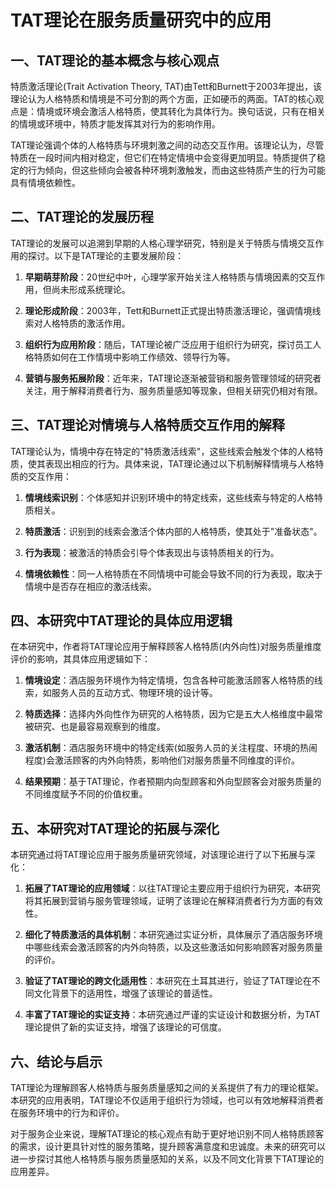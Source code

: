 # TAT理论在服务质量研究中的应用

## 一、TAT理论的基本概念与核心观点

特质激活理论(Trait Activation Theory, TAT)由Tett和Burnett于2003年提出，该理论认为人格特质和情境是不可分割的两个方面，正如硬币的两面。TAT的核心观点是：情境或环境会激活人格特质，使其转化为具体行为。换句话说，只有在相关的情境或环境中，特质才能发挥其对行为的影响作用。

TAT理论强调个体的人格特质与环境刺激之间的动态交互作用。该理论认为，尽管特质在一段时间内相对稳定，但它们在特定情境中会变得更加明显。特质提供了稳定的行为倾向，但这些倾向会被各种环境刺激触发，而由这些特质产生的行为可能具有情境依赖性。

## 二、TAT理论的发展历程

TAT理论的发展可以追溯到早期的人格心理学研究，特别是关于特质与情境交互作用的探讨。以下是TAT理论的主要发展阶段：

1. **早期萌芽阶段**：20世纪中叶，心理学家开始关注人格特质与情境因素的交互作用，但尚未形成系统理论。

2. **理论形成阶段**：2003年，Tett和Burnett正式提出特质激活理论，强调情境线索对人格特质的激活作用。

3. **组织行为应用阶段**：随后，TAT理论被广泛应用于组织行为研究，探讨员工人格特质如何在工作情境中影响工作绩效、领导行为等。

4. **营销与服务拓展阶段**：近年来，TAT理论逐渐被营销和服务管理领域的研究者关注，用于解释消费者行为、服务质量感知等现象，但相关研究仍相对有限。

## 三、TAT理论对情境与人格特质交互作用的解释

TAT理论认为，情境中存在特定的"特质激活线索"，这些线索会触发个体的人格特质，使其表现出相应的行为。具体来说，TAT理论通过以下机制解释情境与人格特质的交互作用：

1. **情境线索识别**：个体感知并识别环境中的特定线索，这些线索与特定的人格特质相关。

2. **特质激活**：识别到的线索会激活个体内部的人格特质，使其处于"准备状态"。

3. **行为表现**：被激活的特质会引导个体表现出与该特质相关的行为。

4. **情境依赖性**：同一人格特质在不同情境中可能会导致不同的行为表现，取决于情境中是否存在相应的激活线索。

## 四、本研究中TAT理论的具体应用逻辑

在本研究中，作者将TAT理论应用于解释顾客人格特质(内外向性)对服务质量维度评价的影响，其具体应用逻辑如下：

1. **情境设定**：酒店服务环境作为特定情境，包含各种可能激活顾客人格特质的线索，如服务人员的互动方式、物理环境的设计等。

2. **特质选择**：选择内外向性作为研究的人格特质，因为它是五大人格维度中最常被研究、也是最容易观察到的维度。

3. **激活机制**：酒店服务环境中的特定线索(如服务人员的关注程度、环境的热闹程度)会激活顾客的内外向特质，影响他们对服务质量不同维度的评价。

4. **结果预期**：基于TAT理论，作者预期内向型顾客和外向型顾客会对服务质量的不同维度赋予不同的价值权重。

## 五、本研究对TAT理论的拓展与深化

本研究通过将TAT理论应用于服务质量研究领域，对该理论进行了以下拓展与深化：

1. **拓展了TAT理论的应用领域**：以往TAT理论主要应用于组织行为研究，本研究将其拓展到营销与服务管理领域，证明了该理论在解释消费者行为方面的有效性。

2. **细化了特质激活的具体机制**：本研究通过实证分析，具体展示了酒店服务环境中哪些线索会激活顾客的内外向特质，以及这些激活如何影响顾客对服务质量的评价。

3. **验证了TAT理论的跨文化适用性**：本研究在土耳其进行，验证了TAT理论在不同文化背景下的适用性，增强了该理论的普适性。

4. **丰富了TAT理论的实证支持**：本研究通过严谨的实证设计和数据分析，为TAT理论提供了新的实证支持，增强了该理论的可信度。

## 六、结论与启示

TAT理论为理解顾客人格特质与服务质量感知之间的关系提供了有力的理论框架。本研究的应用表明，TAT理论不仅适用于组织行为领域，也可以有效地解释消费者在服务环境中的行为和评价。

对于服务企业来说，理解TAT理论的核心观点有助于更好地识别不同人格特质顾客的需求，设计更具针对性的服务策略，提升顾客满意度和忠诚度。未来的研究可以进一步探讨其他人格特质与服务质量感知的关系，以及不同文化背景下TAT理论的应用差异。